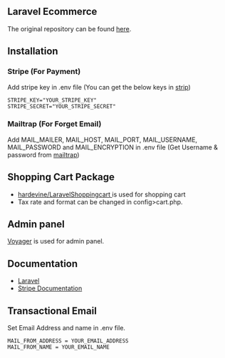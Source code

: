 ## Laravel Ecommerce
The original repository can be found [here](https://github.com/drehimself/laravel-ecommerce-example).

## Installation

### Stripe (For Payment)
Add stripe key in .env file (You can get the below keys in [strip](https://stripe.com/))

```
STRIPE_KEY="YOUR_STRIPE_KEY"
STRIPE_SECRET="YOUR_STRIPE_SECRET"
```

### Mailtrap (For Forget Email)
Add MAIL_MAILER, MAIL_HOST, MAIL_PORT, MAIL_USERNAME, MAIL_PASSWORD and MAIL_ENCRYPTION in .env file (Get Username & password from [mailtrap](https://mailtrap.io/inboxes))

## Shopping Cart Package

- [ hardevine/LaravelShoppingcart ](https://github.com/hardevine/LaravelShoppingcart) is used for shopping cart
- Tax rate and format can be changed in config>cart.php.

## Admin panel

[Voyager](https://voyager.devdojo.com/) is used for admin panel.

## Documentation

- [Laravel](https://laravel.com/docs/8.x)
- [Stripe Documentation](https://stripe.com/docs/stripe-js)

## Transactional Email
Set Email Address and name in .env file.

```
MAIL_FROM_ADDRESS = YOUR_EMAIL_ADDRESS
MAIL_FROM_NAME = YOUR_EMAIL_NAME
```
